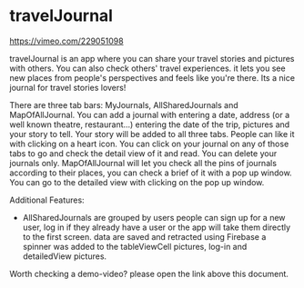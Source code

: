 # travelJournal
https://vimeo.com/229051098

travelJournal is an app where you can share your travel stories and pictures with others. You can also check others' travel experiences. it lets you see new places from people's perspectives and feels like you're there. Its a nice journal for travel stories lovers!

There are three tab bars: MyJournals, AllSharedJournals and MapOfAllJournal.
You can add a journal with entering a date, address (or a well known theatre, restaurant...) entering the date of the trip, pictures and your story to tell.
Your story will be added to all three tabs. People can like it with clicking on a heart icon. You can click on your journal on any of those tabs to go and check the detail view of it and read. You can delete your journals only.
MapOfAllJournal will let you check all the pins of journals according to their places, you can check a brief of it with a pop up window. You can go to the detailed view with clicking on the pop up window. 

Additional Features:
-   AllSharedJournals are grouped by users
people can sign up for a new user, log in if they already have a user or the app will take them directly to the first screen.
data are saved and retracted using Firebase
a spinner was added to the tableViewCell pictures, log-in and detailedView pictures.

Worth checking a demo-video? please open the link above this document.
